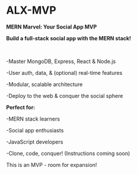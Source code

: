 # ALX-MVP

**MERN Marvel: Your Social App MVP**

**Build a full-stack social app with the MERN stack!**

<br>

  -Master MongoDB, Express, React & Node.js
  
  -User auth, data, & (optional) real-time features
  
  -Modular, scalable architecture
  
  -Deploy to the web & conquer the social sphere
  
  
**Perfect for:**

  -MERN stack learners
  
  -Social app enthusiasts
  
  -JavaScript developers
  
  -Clone, code, conquer! (Instructions coming soon)

  

This is an MVP - room for expansion!

